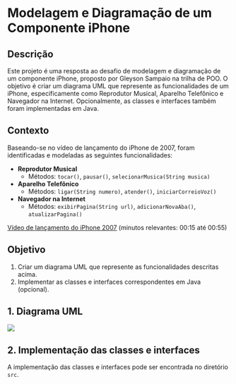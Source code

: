 # Modelagem e Diagramação de um Componente iPhone

## Descrição

Este projeto é uma resposta ao desafio de modelagem e diagramação de um componente iPhone, proposto por Gleyson Sampaio na trilha de POO. O objetivo é criar um diagrama UML que represente as funcionalidades de um iPhone, especificamente como Reprodutor Musical, Aparelho Telefônico e Navegador na Internet. Opcionalmente, as classes e interfaces também foram implementadas em Java.

## Contexto

Baseando-se no vídeo de lançamento do iPhone de 2007, foram identificadas e modeladas as seguintes funcionalidades:

- **Reprodutor Musical**
    - Métodos: `tocar()`, `pausar()`, `selecionarMusica(String musica)`
- **Aparelho Telefônico**
    - Métodos: `ligar(String numero)`, `atender()`, `iniciarCorreioVoz()`
- **Navegador na Internet**
    - Métodos: `exibirPagina(String url)`, `adicionarNovaAba()`, `atualizarPagina()`

[Vídeo de lançamento do iPhone 2007](https://www.youtube.com/watch?v=9hUIxyE2Ns8) (minutos relevantes: 00:15 até 00:55)

## Objetivo

1. Criar um diagrama UML que represente as funcionalidades descritas acima.
2. Implementar as classes e interfaces correspondentes em Java (opcional).

## 1. Diagrama UML

[![](https://mermaid.ink/img/pako:eNq9VMFOwzAM_ZUqpyG2H-gBabALB8bEEKdevMTrLFK7cpMKNu3fCVuBjk7cWE6N_fT84md3Z6w4NLmxHppmRlAqVAVn6Rwi2RPWKi4G0YfYkAWf7Y7pz3MdxIKOrrJWyPXCNcTmXLxBj5aEoSMbLYMSl1l1uPXh-4L7KqY1KPqNPCeCtTBZOZHhqUzlOjKOFaoMakNAdnhGFCU6Ar0TVSR5ke3oDyFzaLEEJ3rPAZUxnOjAN1qRLqAk_n5bVD_U4ujYhrm0MF3B6IzaCJ628EX2hyRabISxr2NSJU-95NlRQi9hoQZLDhzOcKoVbJGhQg4J6ySuPPawTC3629Q2Jcgz4tDLtagNyPLxp8QlhuK_vb6Qh79c7PybTG6GyzZADBdhABmMaMFmbFKfKiCXNv0wKIUJG6ywMHn6dKCvhSl4n3CQqi_f2Zo8aMSxUYnlxuRr8E26xdql3na_iS66_wBeW1uD?type=png)](https://mermaid.live/edit#pako:eNq9VMFOwzAM_ZUqpyG2H-gBabALB8bEEKdevMTrLFK7cpMKNu3fCVuBjk7cWE6N_fT84md3Z6w4NLmxHppmRlAqVAVn6Rwi2RPWKi4G0YfYkAWf7Y7pz3MdxIKOrrJWyPXCNcTmXLxBj5aEoSMbLYMSl1l1uPXh-4L7KqY1KPqNPCeCtTBZOZHhqUzlOjKOFaoMakNAdnhGFCU6Ar0TVSR5ke3oDyFzaLEEJ3rPAZUxnOjAN1qRLqAk_n5bVD_U4ujYhrm0MF3B6IzaCJ628EX2hyRabISxr2NSJU-95NlRQi9hoQZLDhzOcKoVbJGhQg4J6ySuPPawTC3629Q2Jcgz4tDLtagNyPLxp8QlhuK_vb6Qh79c7PybTG6GyzZADBdhABmMaMFmbFKfKiCXNv0wKIUJG6ywMHn6dKCvhSl4n3CQqi_f2Zo8aMSxUYnlxuRr8E26xdql3na_iS66_wBeW1uD)

## 2. Implementação das classes e interfaces

A implementação das classes e interfaces pode ser encontrada no diretório `src`.


